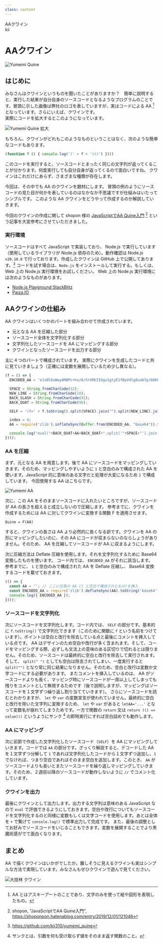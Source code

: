 ```yaml
---
class: content
---
```


<div class="doc-header">
  <div class="doc-title">AAクワイン</div>
  <div class="doc-author">kii</div>
</div>

# AAクワイン

![Yumemi Quine](./images_kii/yumemi_quine.jpg)

## はじめに

みなさんはクワインというものを聞いたことがありますか？　簡単に説明すると、実行した結果が自分自身のソースコードとなるようなプログラムのことです。冒頭に示した画像は弊社のロゴを表していますが、実はコードによる AA [^1] となっています。さらにいえば、クワインです。 <br>
実際にコードを拡大するとこのようになっています。

![Yumemi Quine 拡大](./images_kii/yumemi_quine_zoomed.jpg)

もちろん、クワインがどれもこのようなものということはなく、次のような簡単なコードもあります。

```javascript
(function f () { console.log('(' + f + ')()') })()
```

このコードを実行すると、ソースコードとまったく同じの文字列が返ってくることが分かります。何度実行しても自分自身が返ってくるので面白いですね。
クワインはこれだけにあらず、さまざまな種類が存在します。

今回は、その中でも AA のクワインを題材にします。
冒頭の例のようにソースコードの見た目が何かを表しているのはなかなか不思議ですが仕組みはいたってシンプルです。
このような AA クワインをどうやって作成するのか解説していきます。

今回のクワインの作成に関して shopon 様の [JavaScriptでAA Quine入門](https://shoponpon.hatenablog.com/entry/2019/12/01/121046) [^2] という記事を大変参考にさせていただきました。

### 実行環境
ソースコードはすべて JavaScript で実装しており、 Node.js で実行しています（使用しているライブラリが Node.js 依存のため）。動作確認は Node.js `v20.18.0` で行っております。作成したクワインは GitHub 上で公開してあります。[^3]
コードを試す場合は、`Node.js` をインストールして実行する。もしくは、 Web 上の Node.js 実行環境をお試しください。
Web 上の Node.js 実行環境には次のようなものがあります。

- [Node.js Playground StackBlitz](https://stackblitz.com/edit/node-99aw1w)
- [Paiza.IO](https://paiza.io/ja/projects/new)

[^1]: AA とはアスキーアートのことであり、文字のみを使って絵や図形を表現したもの。
[^2]: shopon, "JavaScriptでAA Quine入門", <https://shoponpon.hatenablog.com/entry/2019/12/01/121046>
[^3]: <https://github.com/kii310/yumemi_quine>

## AAクワインの仕組み
AA クワインはいくつかのパートを組み合わせて作成されています。

- 元となる AA を圧縮した部分
- ソースコード全体を文字列化する部分
- 文字列化したソースコードを AA にマッピングする部分
- クワインとなったソースコードを出力する部分

主に４つのパートで構成されています。
実際にクワインを生成したコードと共に見ていきましょう（正確には変数を展開しているため少し異なる）。

```javascript
(f = () => {
  ENCODED_AA = 'eJzNl0uWwyAMBPc+ha/A/S+XRbIIUgu1gtyE1fBpVdlg8ua67p/b8K0cQG1DqeJE2uwa0UoFnz0hzqiis+mDYDs22zqZj1ZmbSN2WcmoVRCwo+xjdZ8rjEp3Vc6/zq+VbVCa2vusLLf7HZPg/s3F6MWCXrJnx7PdZMcOZ/rJFhEpPULOdZRkd/hU5FNgxxWBD3GPYD1UQD0BPcDUI+XE40+o3UPpKVV+h8KbRnGX6ki3DHTf43q3xpJRrc9eRWN4NoxOQ+COGlQw+Q/Gx31xO2mMTJA1ToLxflllELaLrVHWj4xxcGTGaEdMLzMeoAtPFBXMjafa5o2TxsP2WGMUZIw/y8IjkhvPbV4bTIRB0niqhQ2x8SyUzTPBgrEpTBpPX/ryVdoiQZA3BsKUcXR/+2q2CA6WjVdjAxtZGmuMg1Vj/BjD/h2sLxrDsSbj71YyBtFnjT14uf4vjNGPg8j4BfdAHu4=';

  SPACE = String.fromCharCode(32);
  NEW_LINE = String.fromCharCode(10);
  BACK_SLASH = String.fromCharCode(92);
  BACK_QUAT = String.fromCharCode(96);

  SELF = '(f=' + f.toString().split(SPACE).join("").split(NEW_LINE).join("") + ')();' + "//";

  index = 0;
  AA = require('zlib').inflateSync(Buffer.from(ENCODED_AA, "base64")).toString().split('').map(c => c === '1' ? (() => { index++; return (() => SELF.at((index - 1) % SELF.length))(); })() : c).join("");

  console.log("eval("+BACK_QUAT+AA+BACK_QUAT+".split('"+SPACE+"').join('').split('"+BACK_SLASH+"n').join(''))");
})();
```

### AA を圧縮
まず、元となる AA を用意します。後で AA にソースコードをマッピングしていきます。そのため、マッピングしやすいように `1` と空白のみで構成された AA を使います。JavaScript 的に意味のある文字だと処理が大変になるため `1` で構成しています。
今回使用する AA はこちらです。

![Yumemi AA](./images_kii/yumemi_AA.png)

次に、この AA をそのままソースコードに入れたいところですが、ソースコードが AA の長さを超えると成立しないので圧縮します。
参考までに、クワインを作成するためには AA に対してクワインに変換する関数 F を適用させます。
```
Quine = F(AA)
```
すると、クワインの長さは AA より必然的に長くなる訳です。クワインを AA の形にマッピングしたいのに、その AA にコードが収まらないのならしょうがありません。そのため、 AA を圧縮してソースコードが AA に収まるようにします。

次に圧縮方法は Deflate 圧縮を使用します。それを文字列化するために Base64 変換したものを使います。
コード内では、 `ENCODED_AA` がそれに該当します。
参考までに、 `1` と空白のみで構成された AA を Deflate 圧縮し、 Base64 変換するコードを載せておきます。

```javascript
(() => {
  const AA = ''; // ここに任意の AA (1 と空白で構成されたもの)を挿入
  const ENCODED_AA = require('zlib').deflateSync(AA).toString('base64');
  console.log({ ENCODED_AA });
})();
```

### ソースコードを文字列化
次にソースコードを文字列化します。コード内では、 `SELF` の部分です。基本的に `f.toString()` で文字列化できます（このために関数に `f` という名前をつけています）。ポイントは空白と改行を除去している点と最後にコメントを挿入している点です。
AA はデザインのため空白や改行が多く含まれます。そして、コードをマッピングする際、必ずしも文法上の意味のある区切りで切れるとは限りません。そのため、ソースコードは最終的に空白と改行を除去して実行されます。
そして、 `split(" ")` としても空白は除去されてしまい、一度実行すると `split("")` となり常に同じ結果になりません。そのため、空白と改行は変数か文字コードにする必要があります。
またコメントを挿入しているのは、 AA がソースコードよりも長く、マッピング時にソースコードが一周以上してしまっても残りをコメントとして無視するためです（後で説明しますが、マッピングはソースコードを１文字ずつ繰り返し割り当てていきます）。
さらにソースコードを読むとわかりますが、 `let` や `var` の変数宣言が使われていません。最終的に空白と改行を除いた文字列に変換するため、 `let` や `var` があると `letAA='...'` となって変数名が崩れてしまうためです。一方で関数の `return` 文は `return (() => value)()` というようにサンク [^4] の即時実行にすれば空白詰めでも動作します。

[^4]: サンクとは、引数を何も受け取らず値をそのまま返す関数のこと。

### AA にマッピング
次に前節で作成した文字列化したソースコード（`SELF`）を AA にマッピングしていきます。コードでは `AA` の部分です。ざっくり解説すると、デコードした AA を１文字ずつ分解して `1` であれば文字列化したコードから１文字ずつ追加し、`1` でなければ、つまり空白であればそのまま空白を追加します。このとき、 `AA` がソースコードよりも長いとまたソースコードを繰り返しマッピングしていきます。そのため、２週目以降のソースコードが動作しないように `//` でコメント化しています。

### クワインを出力
最後にクワインとして出力します。出力する文字列は意味のある JavaScript なので `eval` で評価できるようにしておきます。空白や改行についてもソースコードを文字列化するのと同様に変数もしくは文字コードを使用します。あとは全体を `+` で繋げて `console.log()` で標準出力して完成です。
また、最後の調整としてお好みでソースコードをいじることもできます。変数を展開することでより黒魔術感がでて面白くなります。

## まとめ
AA で描くクワインはいかがでしたか。難しそうに見えるクワインも実はシンプルな方法で実現しています。みなさんもぜひクワインで遊んで見てください。

![大技林 クワイン](./images_kii/daigirin_quine.jpg)
